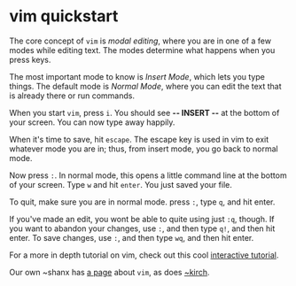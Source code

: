 # vim quickstart

The core concept of `vim` is _modal editing_, where you are in one of a few
modes while editing text. The modes determine what happens when you press
keys.

The most important mode to know is _Insert Mode_, which lets you type things.
The default mode is _Normal Mode_, where you can edit the text that is already
there or run commands.

When you start `vim`, press `i`. You should see **-- INSERT --** at the bottom
of your screen. You can now type away happily.

When it's time to save, hit `escape`. The escape key is used in vim to exit
whatever mode you are in; thus, from insert mode, you go back to normal mode.

Now press `:`. In normal mode, this opens a little command line at the bottom
of your screen. Type `w` and hit `enter`. You just saved your file.

To quit, make sure you are in normal mode. press `:`, type `q`, and hit enter.

If you've made an edit, you wont be able to quite using just `:q`, though.  If
you want to abandon your changes, use `:`, and then type `q!`, and then hit
enter.  To save changes,  use `:`, and then type `wq`, and then hit enter.

For a more in depth tutorial on vim, check out this cool [interactive
tutorial](http://www.openvim.com/).

Our own ~shanx has [a page](/~shanx/vim.html#TIL) about `vim`, as does [~kirch](/~kirch/vim.html).
